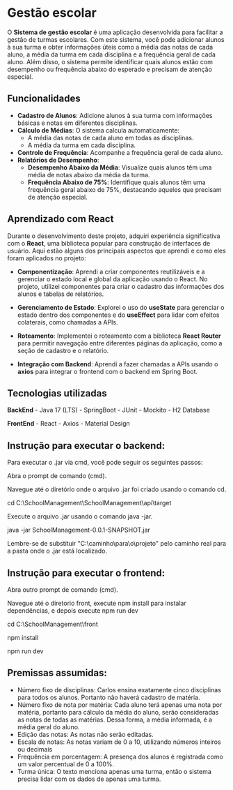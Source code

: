 # Gestão escolar  

O **Sistema de gestão escolar** é uma aplicação desenvolvida para facilitar a gestão de turmas escolares. Com este sistema, você pode adicionar alunos à sua turma e obter informações úteis como a média das notas de cada aluno, a média da turma em cada disciplina e a frequência geral de cada aluno. Além disso, o sistema permite identificar quais alunos estão com desempenho ou frequência abaixo do esperado e precisam de atenção especial.

## Funcionalidades

- **Cadastro de Alunos**: Adicione alunos à sua turma com informações básicas e notas em diferentes disciplinas.
- **Cálculo de Médias**: O sistema calcula automaticamente:
  - A média das notas de cada aluno em todas as disciplinas.
  - A média da turma em cada disciplina.
- **Controle de Frequência**: Acompanhe a frequência geral de cada aluno.
- **Relatórios de Desempenho**:
  - **Desempenho Abaixo da Média**: Visualize quais alunos têm uma média de notas abaixo da média da turma.
  - **Frequência Abaixo de 75%**: Identifique quais alunos têm uma frequência geral abaixo de 75%, destacando aqueles que precisam de atenção especial.

## Aprendizado com React

Durante o desenvolvimento deste projeto, adquiri experiência significativa com o **React**, uma biblioteca popular para construção de interfaces de usuário. Aqui estão alguns dos principais aspectos que aprendi e como eles foram aplicados no projeto:

- **Componentização**: Aprendi a criar componentes reutilizáveis e a gerenciar o estado local e global da aplicação usando o React. No projeto, utilizei componentes para criar o cadastro das informações dos alunos e tabelas de relatórios.

- **Gerenciamento de Estado**: Explorei o uso do **useState** para gerenciar o estado dentro dos componentes e do **useEffect** para lidar com efeitos colaterais, como chamadas a APIs.

- **Roteamento**: Implementei o roteamento com a biblioteca **React Router** para permitir navegação entre diferentes páginas da aplicação, como a seção de cadastro e o relatório.

- **Integração com Backend**: Aprendi a fazer chamadas a APIs usando o **axios** para integrar o frontend com o backend em Spring Boot.

## Tecnologias utilizadas

**BackEnd**
    - Java 17 (LTS)
    - SpringBoot
    - JUnit
    - Mockito
    - H2 Database

**FrontEnd**
    - React
    - Axios
    - Material Design 

## Instrução para executar o backend:

Para executar o .jar via cmd, você pode seguir os seguintes passos:

Abra o prompt de comando (cmd).

Navegue até o diretório onde o arquivo .jar foi criado usando o comando cd. 

cd C:\SchoolManagement\SchoolManagement\api\target

Execute o arquivo .jar usando o comando java -jar. 

java -jar SchoolManagement-0.0.1-SNAPSHOT.jar

Lembre-se de substituir "C:\caminho\para\o\projeto" pelo caminho real para a pasta onde o .jar está localizado.

## Instrução para executar o frontend: 

Abra outro prompt de comando (cmd).

Navegue até o diretorio front, execute npm install para instalar dependências, e depois execute npm run dev

cd C:\SchoolManagement\front

npm install

npm run dev

## Premissas assumidas:
- Número fixo de disciplinas: Carlos ensina exatamente cinco disciplinas para todos os alunos. Portanto não haverá cadastro de matéria.
- Número fixo de nota por matéria: Cada aluno terá apenas uma nota por matéria, portanto para cálculo da média do aluno, serão consideradas as notas de todas as matérias. Dessa forma, a média informada, é a média geral do aluno.
- Edição das notas: As notas não serão editadas.
- Escala de notas: As notas variam de 0 a 10, utilizando números inteiros ou decimais
- Frequência em porcentagem: A presença dos alunos é registrada como um valor percentual de 0 a 100%.
- Turma única: O texto menciona apenas uma turma, então o sistema precisa lidar com os dados de apenas uma turma.
